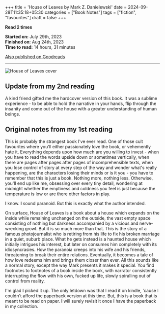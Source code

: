 +++
title = 'House of Leaves by Mark Z. Danielewski'
date = 2024-09-28T11:35:18+05:30
categories = ["Book Notes"]
tags = ["fiction", "favourites"]
draft = false
+++

**Read 2 times**

**Started on:** July 29th, 2023  
**Finished on:** Aug 24th, 2023  
**Time to read:** 14 hours, 31 minutes

[Also published on Goodreads](https://www.goodreads.com/review/show/1736892374)

------------------------------------

![House of Leaves cover](/images/house-of-leaves.webp#center "House of Leaves cover")

## Update from my 2nd reading

A kind friend gifted me the hardcover version of this book. It was a sublime experience - to be able to hold the narrative in your hands, flip through the insanity and come out of the house with a greater understanding of human beings.

## Original notes from my 1st reading

This is probably the strangest book I've ever read. One of those cult favourites where you'll either passionately love the book, or vehemently hate it. Everything depends upon how much are you willing to invest - when you have to read the words upside down or sometimes vertically, when there are pages after pages after pages of incomprehensible texts, when you lose control of story at every step of the way and wonder what's really happening, are the characters losing their minds or is it you - you have to remember that this is just a book. Nothing more, nothing less. Otherwise, you'll end up like me, obsessing over every tiny detail, wondering at midnight whether the emptiness and coldness you feel is just because the temperature is low or are there other factors in play. 

I know. I sound paranoid. But this is exactly what the author intended.

On surface, House of Leaves is a book about a house which expands on the inside while remaining unchanged on the outside, the vast empty space consisting of nothing but darkness accompanied by a vicious and nerve-wrecking growl. But it is so much more than that. This is the story of a famous photojournalist who is retiring from his life to fix his broken marriage in a quiet, suburb place. What he gets instead is a haunted house which initially intrigues his interest, but later on consumes him completely with its idiosyncrasies. How the paranoia creeps into his wife and his friends, threatening to break their entire relations. Eventually, it becomes a tale of how love redeems him and brings them closer than ever. All this sounds like a normal story, except the way Mark presents it makes it special. You find footnotes to footnotes of a book inside the book, with narrator consistently interrupting the flow with his own, fucked up life, slowly spiralling out of control from reality.

I'm glad I picked it up. The only letdown was that I read it on kindle, 'cause I couldn't afford the paperback version at this time. But, this is a book that is meant to be read on paper. I will surely revisit it once I have the paperback in my collection.
